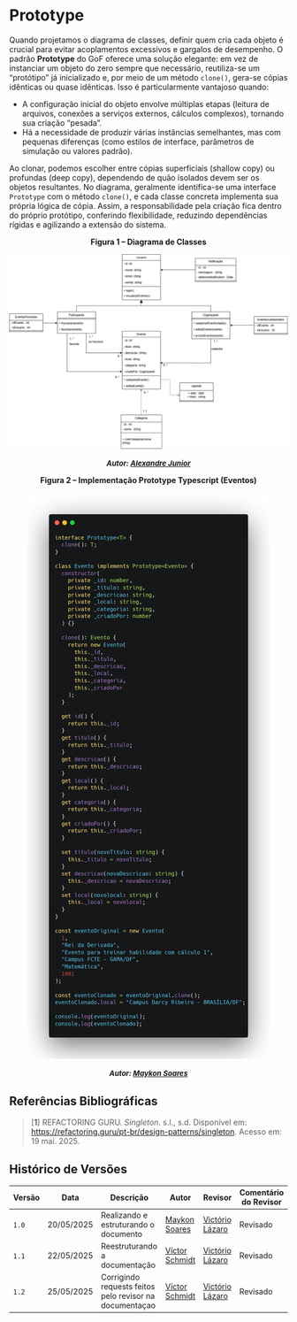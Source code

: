# Prototype

Quando projetamos o diagrama de classes, definir quem cria cada objeto é crucial para evitar acoplamentos excessivos e gargalos de desempenho. O padrão **Prototype** do GoF oferece uma solução elegante: em vez de instanciar um objeto do zero sempre que necessário, reutiliza-se um “protótipo” já inicializado e, por meio de um método `clone()`, gera-se cópias idênticas ou quase idênticas. Isso é particularmente vantajoso quando:

- A configuração inicial do objeto envolve múltiplas etapas (leitura de arquivos, conexões a serviços externos, cálculos complexos), tornando sua criação “pesada”.
- Há a necessidade de produzir várias instâncias semelhantes, mas com pequenas diferenças (como estilos de interface, parâmetros de simulação ou valores padrão).

Ao clonar, podemos escolher entre cópias superficiais (shallow copy) ou profundas (deep copy), dependendo de quão isolados devem ser os objetos resultantes. No diagrama, geralmente identifica-se uma interface `Prototype` com o método `clone()`, e cada classe concreta implementa sua própria lógica de cópia. Assim, a responsabilidade pela criação fica dentro do próprio protótipo, conferindo flexibilidade, reduzindo dependências rígidas e agilizando a extensão do sistema.

<center>

<a id="fig2">**Figura 1 – Diagrama de Classes**</a>

![Diagrama de classes](../../../assets/Prototype/diagrama-classes.png)
<font size="2"><p style="text-align: center"><b>_Autor: <a href="https://github.com/AlexandreLjr">Alexandre Junior</a>_</b></p></font>

</center>

<center>

<a id="fig2">**Figura 2 – Implementação Prototype Typescript (Eventos)**</a>

![prototype](../../../assets/Prototype/prototype.png)
<font size="2"><p style="text-align: center"><b>_Autor: <a href="https://github.com/maykonjuso">Maykon Soares</a>_</b></p></font>

</center>

## Referências Bibliográficas

> [<a id='ref1'>1</a>] REFACTORING GURU. _Singleton_. s.l., s.d. Disponível em: <https://refactoring.guru/pt-br/design-patterns/singleton>. Acesso em: 19 mai. 2025.

## Histórico de Versões

| Versão | Data | Descrição | Autor | Revisor | Comentário do Revisor |
| -- | -- | -- | -- | -- | -- |
| `1.0`  | 20/05/2025 | Realizando e estruturando o documento | [Maykon Soares](https://github.com/maykonjuso) | [Victório Lázaro](https://github.com/Victor-oss) | Revisado          |
| `1.1`  | 22/05/2025 | Reestruturando a documentação | [Víctor Schmidt](https://github.com/moonshinerd) | [Victório Lázaro](https://github.com/Victor-oss)  | Revisado |
| `1.2`  | 25/05/2025 | Corrigindo requests feitos pelo revisor na documentaçao | [Víctor Schmidt](https://github.com/moonshinerd) | [Victório Lázaro](https://github.com/Victor-oss)  | Revisado |